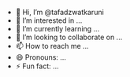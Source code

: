 - 👋 Hi, I’m @tafadzwatkaruni
- 👀 I’m interested in ...
- 🌱 I’m currently learning ...
- 💞️ I’m looking to collaborate on ...
- 📫 How to reach me ...
- 😄 Pronouns: ...
- ⚡ Fun fact: ...
<!---
tafadzwatkaruni/tafadzwatkaruni is a ✨ special ✨ repository because its `README.md` (this file) appears on your GitHub profile.
You can click the Preview link to take a look at your changes.
--->
